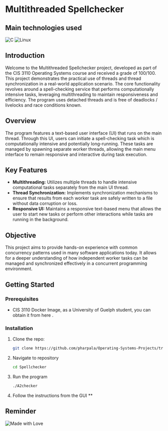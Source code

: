 # Multithreaded Spellchecker

## Main technologies used

![C](https://img.shields.io/badge/C-00599C?style=for-the-badge&logo=c&logoColor=white)
![Linux](https://img.shields.io/badge/Linux-FCC624?style=for-the-badge&logo=linux&logoColor=black)

## Introduction

Welcome to the Multithreaded Spellchecker project, developed as part of the CIS 3110 Operating Systems course and received a grade of 100/100. This project demonstrates the practical use of threads and thread synchronization in a real-world application scenario. The core functionality revolves around a spell-checking service that performs computationally intensive tasks, leveraging multithreading to maintain responsiveness and efficiency. The program uses detached threads and is free of deadlocks / livelocks and race conditions known.

## Overview

The program features a text-based user interface (UI) that runs on the main thread. Through this UI, users can initiate a spell-checking task which is computationally intensive and potentially long-running. These tasks are managed by spawning separate worker threads, allowing the main menu interface to remain responsive and interactive during task execution.

## Key Features

- **Multithreading:** Utilizes multiple threads to handle intensive computational tasks separately from the main UI thread.
- **Thread Synchronization:** Implements synchronization mechanisms to ensure that results from each worker task are safely written to a file without data corruption or loss.
- **Responsive UI:** Maintains a responsive text-based menu that allows the user to start new tasks or perform other interactions while tasks are running in the background.

## Objective

This project aims to provide hands-on experience with common concurrency patterns used in many software applications today. It allows for a deeper understanding of how independent worker tasks can be managed and synchronized effectively in a concurrent programming environment.

## Getting Started

### Prerequisites

- CIS 3110 Docker Image, as a University of Guelph student, you can obtain it from here .

### Installation

1. Clone the repo:
   ```bash
   git clone https://github.com/pharpala/Operating-Systems-Projects/tree/main/Spellchecker

2. Navigate to repository
   ```bash
   cd Spellchecker

3. Run the program
   ```bash
   ./A2checker

4. Follow the instructions from the GUI
   **

## Reminder

![Made with Love](http://ForTheBadge.com/images/badges/built-with-love.svg)
